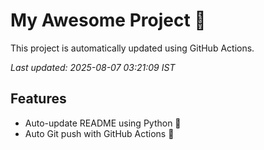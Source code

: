 # My Awesome Project 🚀

This project is automatically updated using GitHub Actions.

_Last updated: 2025-08-07 03:21:09 IST_

## Features
- Auto-update README using Python 🐍
- Auto Git push with GitHub Actions 🤖
